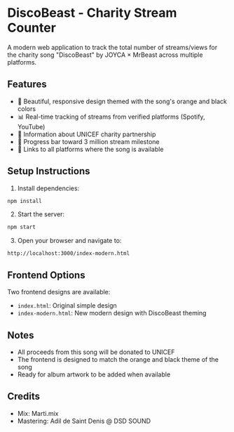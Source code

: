 # DiscoBeast - Charity Stream Counter

A modern web application to track the total number of streams/views for the charity song "DiscoBeast" by JOYCA × MrBeast across multiple platforms.

## Features

- 🎵 Beautiful, responsive design themed with the song's orange and black colors
- 📊 Real-time tracking of streams from verified platforms (Spotify, YouTube)
- 💙 Information about UNICEF charity partnership
- 🎯 Progress bar toward 3 million stream milestone
- 🔗 Links to all platforms where the song is available

## Setup Instructions

1. Install dependencies:
```bash
npm install
```

2. Start the server:
```bash
npm start
```

3. Open your browser and navigate to:
```
http://localhost:3000/index-modern.html
```

## Frontend Options

Two frontend designs are available:
- `index.html`: Original simple design
- `index-modern.html`: New modern design with DiscoBeast theming

## Notes

- All proceeds from this song will be donated to UNICEF
- The frontend is designed to match the orange and black theme of the song
- Ready for album artwork to be added when available

## Credits

- Mix: Marti.mix
- Mastering: Adil de Saint Denis @ DSD SOUND
